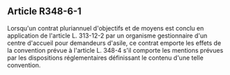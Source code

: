 ## Article R348-6-1

Lorsqu'un contrat pluriannuel d'objectifs et de moyens est conclu en application de l'article L. 313-12-2 par
un organisme gestionnaire d'un centre d'accueil pour demandeurs d'asile, ce contrat emporte les effets de la
convention prévue à l'article L. 348-4 s'il comporte les mentions prévues par les dispositions réglementaires
définissant le contenu d'une telle convention.



